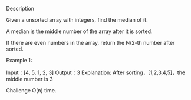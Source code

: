 Description

Given a unsorted array with integers, find the median of it.

A median is the middle number of the array after it is sorted.

If there are even numbers in the array, return the N/2-th number after sorted.

Example 1:

Input：[4, 5, 1, 2, 3]
Output：3
Explanation:
After sorting，[1,2,3,4,5]，the middle number is 3

Challenge
O(n) time.
